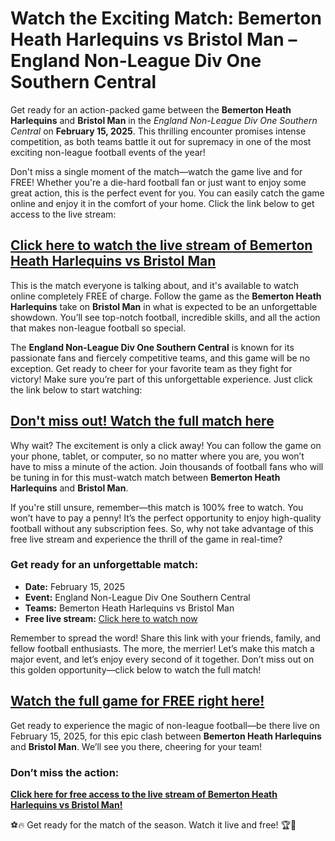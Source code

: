 # Watch the Exciting Match: Bemerton Heath Harlequins vs Bristol Man – England Non-League Div One Southern Central

Get ready for an action-packed game between the **Bemerton Heath Harlequins** and **Bristol Man** in the _England Non-League Div One Southern Central_ on **February 15, 2025**. This thrilling encounter promises intense competition, as both teams battle it out for supremacy in one of the most exciting non-league football events of the year!

Don't miss a single moment of the match—watch the game live and for FREE! Whether you're a die-hard football fan or just want to enjoy some great action, this is the perfect event for you. You can easily catch the game online and enjoy it in the comfort of your home. Click the link below to get access to the live stream:

## [Click here to watch the live stream of Bemerton Heath Harlequins vs Bristol Man](https://tinyurl.com/livestreamfreeo?st=Bemerton+Heath+Harlequins+vs+Bristol+Man&si=ghc)

This is the match everyone is talking about, and it's available to watch online completely FREE of charge. Follow the game as the **Bemerton Heath Harlequins** take on **Bristol Man** in what is expected to be an unforgettable showdown. You’ll see top-notch football, incredible skills, and all the action that makes non-league football so special.

The **England Non-League Div One Southern Central** is known for its passionate fans and fiercely competitive teams, and this game will be no exception. Get ready to cheer for your favorite team as they fight for victory! Make sure you’re part of this unforgettable experience. Just click the link below to start watching:

## [Don't miss out! Watch the full match here](https://tinyurl.com/livestreamfreeo?st=Bemerton+Heath+Harlequins+vs+Bristol+Man&si=ghc)

Why wait? The excitement is only a click away! You can follow the game on your phone, tablet, or computer, so no matter where you are, you won’t have to miss a minute of the action. Join thousands of football fans who will be tuning in for this must-watch match between **Bemerton Heath Harlequins** and **Bristol Man**.

If you're still unsure, remember—this match is 100% free to watch. You won’t have to pay a penny! It’s the perfect opportunity to enjoy high-quality football without any subscription fees. So, why not take advantage of this free live stream and experience the thrill of the game in real-time?

### Get ready for an unforgettable match:

- **Date:** February 15, 2025
- **Event:** England Non-League Div One Southern Central
- **Teams:** Bemerton Heath Harlequins vs Bristol Man
- **Free live stream:** [Click here to watch now](https://tinyurl.com/livestreamfreeo?st=Bemerton+Heath+Harlequins+vs+Bristol+Man&si=ghc)

Remember to spread the word! Share this link with your friends, family, and fellow football enthusiasts. The more, the merrier! Let’s make this match a major event, and let’s enjoy every second of it together. Don’t miss out on this golden opportunity—click below to watch the full match!

## [Watch the full game for FREE right here!](https://tinyurl.com/livestreamfreeo?st=Bemerton+Heath+Harlequins+vs+Bristol+Man&si=ghc)

Get ready to experience the magic of non-league football—be there live on February 15, 2025, for this epic clash between **Bemerton Heath Harlequins** and **Bristol Man**. We’ll see you there, cheering for your team!

### Don’t miss the action:

**[Click here for free access to the live stream of Bemerton Heath Harlequins vs Bristol Man!](https://tinyurl.com/livestreamfreeo?st=Bemerton+Heath+Harlequins+vs+Bristol+Man&si=ghc)**

⚽️🔥 Get ready for the match of the season. Watch it live and free! 🏆🎉
